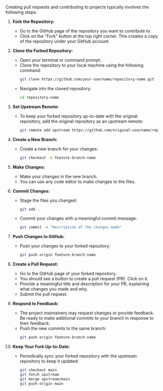Creating pull requests and contributing to projects typically involves the following steps:

1. **Fork the Repository:**

   - Go to the GitHub page of the repository you want to contribute to.
   - Click on the "Fork" button at the top right corner. This creates a copy of the repository under your GitHub account.

2. **Clone the Forked Repository:**

   - Open your terminal or command prompt.
   - Clone the repository to your local machine using the following command:
     ```bash
     git clone https://github.com/your-username/repository-name.git
     ```
   - Navigate into the cloned repository:
     ```bash
     cd repository-name
     ```

3. **Set Upstream Remote:**

   - To keep your forked repository up-to-date with the original repository, add the original repository as an upstream remote:
     ```bash
     git remote add upstream https://github.com/original-username/repository-name.git
     ```

4. **Create a New Branch:**

   - Create a new branch for your changes:
     ```bash
     git checkout -b feature-branch-name
     ```

5. **Make Changes:**

   - Make your changes in the new branch.
   - You can use any code editor to make changes to the files.

6. **Commit Changes:**

   - Stage the files you changed:
     ```bash
     git add .
     ```
   - Commit your changes with a meaningful commit message:
     ```bash
     git commit -m "Description of the changes made"
     ```

7. **Push Changes to GitHub:**

   - Push your changes to your forked repository:
     ```bash
     git push origin feature-branch-name
     ```

8. **Create a Pull Request:**

   - Go to the GitHub page of your forked repository.
   - You should see a button to create a pull request (PR). Click on it.
   - Provide a meaningful title and description for your PR, explaining what changes you made and why.
   - Submit the pull request.

9. **Respond to Feedback:**

   - The project maintainers may request changes or provide feedback. Be ready to make additional commits to your branch in response to their feedback.
   - Push the new commits to the same branch:
     ```bash
     git push origin feature-branch-name
     ```

10. **Keep Your Fork Up-to-Date:**
    - Periodically sync your forked repository with the upstream repository to keep it updated:
      ```bash
      git checkout main
      git fetch upstream
      git merge upstream/main
      git push origin main
      ```
